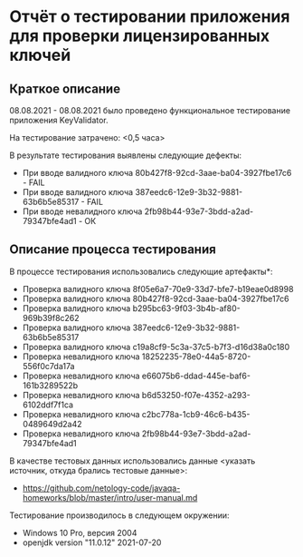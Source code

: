 # Отчёт о тестировании приложения для проверки лицензированных ключей

## Краткое описание

08.08.2021 - 08.08.2021 было проведено функциональное тестирование приложения KeyValidator.

На тестирование затрачено: <0,5 часа>

В результате тестирования выявлены следующие дефекты:
* При вводе валидного ключа 80b427f8-92cd-3aae-ba04-3927fbe17c6 - FAIL
* При вводе валидного ключа 387eedc6-12e9-3b32-9881-63b6b5e85317 - FAIL
* При вводе невалидного ключа 2fb98b44-93e7-3bdd-a2ad-79347bfe4ad1 - ОК

## Описание процесса тестирования

В процессе тестирования использовались следующие артефакты*:
* Проверка валидного ключа 8f05e6a7-70e9-33d7-bfe7-b19eae0d8998
* Проверка валидного ключа 80b427f8-92cd-3aae-ba04-3927fbe17c6
* Проверка валидного ключа b295bc63-9f03-3b4b-af80-969b39f8c262
* Проверка валидного ключа 387eedc6-12e9-3b32-9881-63b6b5e85317
* Проверка валидного ключа c19a8cf9-5c3a-37c5-b7f3-d16d38a0c180
* Проверка невалидного ключа 18252235-78e0-44a5-8720-556f0c7da17a
* Проверка невалидного ключа e66075b6-ddad-445e-baf6-161b3289522b
* Проверка невалидного ключа b6d53250-f07e-4352-a293-6102ddf7f1ca
* Проверка невалидного ключа c2bc778a-1cb9-46c6-b435-0489649d2a42
* Проверка невалидного ключа 2fb98b44-93e7-3bdd-a2ad-79347bfe4ad1

В качестве тестовых данных использовались данные <указать источник, откуда брались тестовые данные>:
* https://github.com/netology-code/javaqa-homeworks/blob/master/intro/user-manual.md

Тестирование производилось в следующем окружении:
* Windows 10 Pro, версия 2004
* openjdk version "11.0.12" 2021-07-20





